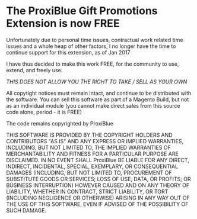 The ProxiBlue Gift Promotions Extension is now FREE
==========================================================

Unfortunately due to personal time issues, contractual work related time
issues and a whole heap of other factors, I no longer have the time to
continue support for this extension, as of Jan 2017

I have thus decided to make this work FREE, for the community to use,
extend, and freely use.

*THIS DOES NOT ALLOW YOU THE RIGHT TO TAKE / SELL AS YOUR OWN*

All copytight notices must remain intact, and continue to be distributed with the software.
You can sell this software as part of a Magento Build, but not as an individual module (you cannot make direct sales from this source code alone, period - it is FREE)

The code remains copyrighted by ProxiBlue

THIS SOFTWARE IS PROVIDED BY THE COPYRIGHT HOLDERS AND CONTRIBUTORS "AS IS" AND
ANY EXPRESS OR IMPLIED WARRANTIES, INCLUDING, BUT NOT LIMITED TO, THE IMPLIED
WARRANTIES OF MERCHANTABILITY AND FITNESS FOR A PARTICULAR PURPOSE ARE
DISCLAIMED. IN NO EVENT SHALL ProxiBlue BE LIABLE FOR ANY
DIRECT, INDIRECT, INCIDENTAL, SPECIAL, EXEMPLARY, OR CONSEQUENTIAL DAMAGES
(INCLUDING, BUT NOT LIMITED TO, PROCUREMENT OF SUBSTITUTE GOODS OR SERVICES;
LOSS OF USE, DATA, OR PROFITS; OR BUSINESS INTERRUPTION) HOWEVER CAUSED AND
ON ANY THEORY OF LIABILITY, WHETHER IN CONTRACT, STRICT LIABILITY, OR TORT
(INCLUDING NEGLIGENCE OR OTHERWISE) ARISING IN ANY WAY OUT OF THE USE OF THIS
SOFTWARE, EVEN IF ADVISED OF THE POSSIBILITY OF SUCH DAMAGE.

